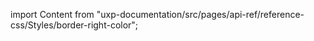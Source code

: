 
import Content from "uxp-documentation/src/pages/api-ref/reference-css/Styles/border-right-color";

<Content query="product=photoshop"/>
